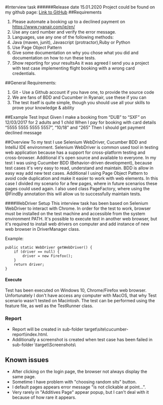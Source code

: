 #Interview task 
######Release date 15.01.2020
Project could be found on my github page: [Link to GitHub](https://github.com/Gutek18/Ryanair)
##Requirements
1. Please automate a booking up to a declined payment on https://www.ryanair.com/ie/en/
2. Use any card number and verify the error message.
3. Languages, use any one of the following methods:
4. Java (maven, junit), Javascript (protractor),Ruby or Python
5. Use Page Object Pattern
6. Give some documentation on why you chose what you did and documentation on how to run these tests.
7. Show reporting for your resultsAs it was agreed I send you a project with test case implementing flight booking with a wrong card credentials.

##General Requirements:
1. Git - Use a Github account if you have one, to provide the source code
2. We are fans of BDD and Cucumber in Ryanair, use these if you can
3. The test itself is quite simple, though you should use all your skills to prove your knowledge & ability

##Example Test Input
Given I make a booking from “DUB” to “SXF” on 12/03/2017 for 2 adults and 1 child
When I pay for booking with card details “5555 5555 5555 5557”, “10/18” and “265”
Then I should get payment declined message

##Overview
To my test I use Selenium WebDriver, Cucumber BDD and IntelliJ IDE environment.
Selenium WebDriver is common used tool in testing web application because has a support for cross-platform testing and cross-browser. Additional it's open source and available to everyone.
In my test I was using Cucumber BDD (Behavior-driven development), because test cases it's very easy to read, understand and maintain. BDD is allow in easy way add new test cases.
Additional I using Page Object Pattern to avoid code duplication and make it easier to work with web elements. In this case I divided my scenario for a few pages, where in future scenarios these pages could used again.
I also used class PageFactory, where using the @FindBy annotation this will allow us to successfully maintain tests.

####WebDriver Setup
This interview task has been based on Selenium WebDriver to interact with Chrome. In order for the test to work, browser must be installed on the test machine and accessible from the system environment PATH. 
It's possible to execute test in another web browser, but it's required to install web drivers on computer and add instance of new web browser in DriverManager class. 

Example:

    public static WebDriver getWebDriver() {
        if (driver == null) {
            driver = new Firefox();
        }
        return driver;
    }

#### Execute
Test has been executed on Windows 10, Chrome/Firefox web browser. Unfortunately I don't have access any computer with MacOS, that why Test scenario wasn't tested on Macintosh.
The test can be performed using the feature file, as well as the TestRunner class.
### Report
- Report will be created in sub-folder target\site\cucumber-report\index.html.
- Additionally a screenshot is created when test case has been failed in sub-folder \target\Screenshots\
## Known issues
- After clicking on the login page, the browser not always display the same page.
- Sometime I have problem with "choosing random sits" button.
- I default pages appears error message "is not clickable at point...".
- Very rarely in "Additives Page" appear popup, but I can't deal with it because of how rare it appears.